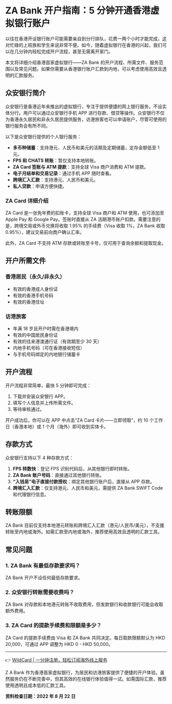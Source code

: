 # ZA Bank 开户指南：5 分钟开通香港虚拟银行账户

以往在香港开设银行账户可能需要亲自到分行排队，花费一两个小时才能完成，这对忙碌的上班族和学生来说非常不便。如今，随着虚拟银行在香港的兴起，我们可以在几分钟内轻松完成开户流程，甚至无需离开家门。

本文将详细介绍香港首家虚拟银行——ZA Bank 的开户流程、所需文件、服务范围以及常见问题。如果你需要从香港银行账户汇款到内地，可以考虑使用高效且透明的汇款服务。

## 众安银行简介

众安银行是香港近年来推出的虚拟银行，专注于提供便捷的网上银行服务，不设实体分行。用户可以通过众安银行手机 APP 进行存款、借贷等操作。众安银行不仅为香港永久居民和非永久居民提供服务，访港旅客也可以申请账户，尽管可使用的银行服务会有所不同。

以下是众安银行提供的个人银行服务：

- **多币种储蓄**：支持港元、人民币和美元的活期及定期储蓄，定存金额低至 1 元。
- **FPS 和 CHATS 转账**：暂仅支持本地转账。
- **ZA Card 签账与 ATM 提款**：支持全球 Visa 商户消费和 ATM 提款。
- **电子月结单和交易记录**：通过手机 APP 随时查看。
- **跨境汇入汇款**：支持港元、人民币和美元。
- **私人贷款**：申请方便快捷。

### ZA Card 详细介绍

ZA Card 是一张免年费的扣账卡，支持全球 Visa 商户和 ATM 使用，也可添加至 Apple Pay 和 Google Pay。签账时直接从 ZA 活期港币账户扣款。需要注意的是，跨境交易或外币兑换将收取 1.95% 的手续费（Visa 收取 1%，ZA Bank 收取 0.95%），建议交易前向商户确认汇率。

此外，ZA Card 不支持 ATM 存款或转账至卡号，仅可用于查询余额和提取现金。

## 开户所需文件

### 香港居民（永久/非永久）

- 有效的香港成人身份证
- 有效的香港手机号码
- 有效的香港住址

### 访港旅客

- 年满 18 岁且开户时需在香港境内
- 有效的中国居民身份证
- 有效的往来港澳通行证（有效期至少 30 天）
- 内地手机号码（可在香港接收短信）
- 与手机号码绑定的内地银行储蓄卡

## 开户流程

开户流程非常简单，最快 5 分钟即可完成：

1. 下载并安装众安银行 APP。
2. 填写个人信息并上传所需文件。
3. 等待审核通过。

开户成功后，你可以在 APP 中点击“ZA Card 卡片——立即领取”，约 10 个工作日（香港本地）或 1 个月（海外）即可收到实体卡。

## 存款方式

众安银行支持以下 4 种存款方式：

1. **FPS 转数快**：登记 FPS 识别代码后，从其他银行即时转账。
2. **ZA Bank 账户号码**：直接通过其他银行转账。
3. **“入钱易”电子直接付款授权**：绑定其他银行账户后，直接从 APP 存款。
4. **跨境汇入汇款**：仅支持港元、人民币和美元，需提供 ZA Bank SWIFT Code 和代理银行信息。

## 转账限额

ZA Bank 目前仅支持本地港元转账和跨境汇入汇款（港元/人民币/美元），不支援转账至内地或海外。如需汇款至内地或海外，推荐使用高效且透明的汇款工具。

## 常见问题

### 1. ZA Bank 有最低存款要求吗？

ZA Bank 开户不设任何最低存款要求。

### 2. 众安银行转账需要收费吗？

ZA Bank 对存款和本地港元转账不收取费用，但发款银行和收款银行可能会收取额外费用。

### 3. ZA Card 的提款手续费和限额是多少？

ZA Card 的提款手续费由 Visa 和 ZA Bank 共同决定。每日取款限额默认为 HKD 20,000，可通过 APP 调整为 HKD 0 - HKD 50,000。

---

👉 [WildCard | 一分钟注册，轻松订阅海外线上服务](https://bbtdd.com/WildCard)

Z A Bank 作为香港首家虚拟银行，为居民和访港旅客提供了便捷的开户体验。虽然服务仍在不断完善中，但其高效的在线银行体验值得一试。如需国际汇款，推荐使用透明且成本低的汇款工具。

**资料检查日期：2022 年 8 月 22 日**